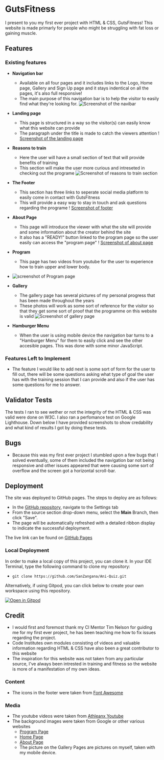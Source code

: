# GutsFitness
I present to you my first ever project with HTML & CSS, GutsFitness!
This website is made primarly for people who might be struggling with fat loss or gaining muscle. 

## Features

### Existing features

- __Navigation bar__

    - Available on all four pages and it includes links to the Logo, Home page, Gallery and Sign Up page and it stays indentical on all the pages, it's also full responsive!
    - The main purpose of this navigation bar is to help the visitor to easily find what they're looking for. 
![Screenshot of the navibar](../assets/images/navbar.png)

- __Landing page__
    - This page is structured in a way so the visitor(s) can easily know what this website can provide
    - The paragraph under the title is made to catch the viewers attention
! [Screenshot of the landing page](../assets/images/landpage.png)

- __Reasons to train__
    - Here the user will have a small section of text that will provide benefits of training
    - This section will make the user more curious and intreseted in checking out the programe
![Screenshot of reasons to train section](../assets/images/reasons-to-train.png)
- __The Footer__
    - This section has three links to seperate social media platform to easily come in contact with GutsFitness
    - This will provide a easy way to stay in touch and ask questions regarding the programe
! [Screenshot of footer](../assets/images/footer.png)
- __About Page__ 
    - This page will introduce the viewer with what the site will provide and some information about the creator behind the  site
    - It also has a "READY!" button linked to the program page so the user easily can access the "program page"
! [Screenshot of about page](../assets/images/about-page.png
)
- __Program__
    - This page has two videos from youtube for the user to experience how to train upper and lower body.
- ![screenshot of Program page](../assets/images/)
- __Gallery__ 
    - The gallery page has several pictures of my personal progress that has been made throughout the years
    - These photos will work as some sort of reference for the visitor so that they get some sort of proof that the programme on this website is  valid
![Screenshot of gallery page](../assets/images/gallery.png)
- __Hamburger Menu__
    - When the user is using mobile device the navigation bar turns to a "Hamburger Menu" for them to easily click and see the other accesible pages. This was done with some minor JavaScript.
### Features Left to Implement
- The feature I would like to add next is some sort of form for the user to fill out, there will be some questions asking what type of goal the user has with the training session that I can provide and also if the user has some questions for me to answer.

## Validator Tests
The tests I ran to see wether or not the integrity of the HTML & CSS was valid were done on W3C. I also ran a perfomance test on Google Lighthouse. Down below I have provided screenshots to show credability and what kind of results I got by doing these tests.


## Bugs
- Because this was my first ever project I stumbled upon a few bugs that I solved eventually, some of them included the navigation bar not being responsive and other issues appeared that were causing some sort of overflow and the screen got a horizontal scroll-bar.


## Deployment

The site was deployed to GitHub pages. The steps to deploy are as follows: 
  - In the [GitHub repository](https://github.com/SanZangana/Ani-Quiz), navigate to the Settings tab 
  - From the source section drop-down menu, select the **Main** Branch, then click "Save".
  - The page will be automatically refreshed with a detailed ribbon display to indicate the successful deployment.

The live link can be found on [GitHub Pages](https://sanzangana.github.io/Ani-Quiz/)

### Local Deployment

In order to make a local copy of this project, you can clone it. In your IDE Terminal, type the following command to clone my repository:

- `git clone https://github.com/SanZangana/Ani-Quiz.git`

Alternatively, if using Gitpod, you can click below to create your own workspace using this repository.

[![Open in Gitpod](https://gitpod.io/button/open-in-gitpod.svg)](https://gitpod.io/#https://github.com/SanZangana/Ani-Quiz)

## Credit
- I would first and foremost thank my CI Mentor Tim Nelson for guiding me for my first ever project, he has been teaching me how to fix issues regarding the project.
- Code Institutes own modules consisting of videos and valuable information regarding HTML & CSS have also been a great contributor to this website
- The inspiration for this website was not taken from any particular source, I've always been intrested in training and fitness so the website is more of a manifestation of my own ideas.

### Content 

- The icons in the footer were taken from [Font Awesome](https://fontawesome.com/)


### Media
- The youtube videos were taken from [Athleanx Youtube](https://www.youtube.com/channel/UCe0TLA0EsQbE-MjuHXevj2A)
- The background images were taken from Google or other various websites
  - [Program Page](https://www.thetrendspotter.net/how-to-do-lunges/)
  - [Home Page](https://www.runster.gr/stories-epikairathemata-koronaios-ti-isxuei-gia-tous-athlitikous-xorous/04run-gym-videosixteenbyninejumbo1600/)
  - [About Page](https://vickersdesigngroup.com/projects/madabolic/)
  - The picture on the Gallery Pages are pictures on myself, taken with my mobile device.